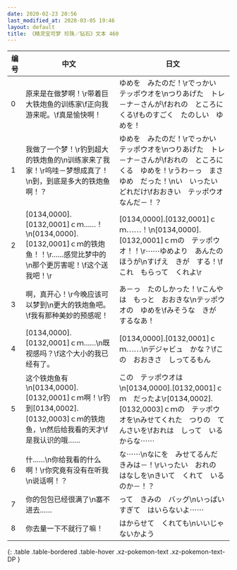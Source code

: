 ```yaml
---
date: 2020-02-23 20:56
last_modified_at: 2020-03-05 19:46
layout: default
title: 《精灵宝可梦 珍珠／钻石》文本 460
---
```

| 编号 | 中文 | 日文 |
| ---- | ---- | ---- |
| 0 | 原来是在做梦啊！\r带着巨大铁炮鱼的训练家\f正向我游来呢。\f真是愉快啊！ | ゆめを　みたのだ！\rでっかい　テッポウオを\nつりあげた　トレ－ナ－さんが\fおれの　ところに　くる\fものすごく　たのしい　ゆめを！ |
| 1 | 我做了一个梦！\r钓到超大的铁炮鱼的\n训练家来了我家！\r呜哇－梦想成真了！\n到，到底是多大的铁炮鱼啊！？ | ゆめを　みたのだ！\rでっかい　テッポウオを\nつりあげた　トレ－ナ－さんが\fおれの　ところに　くる　ゆめを！\rうわ－っ　まさゆめ　だった！\nい　いったい　どれだけ\fおおきい　テッポウオ　なんだ－！？ |
| 2 | [0134,0000].[0132,0001]ｃｍ……！\n[0134,0000].[0132,0001]ｃｍ的铁炮鱼！！\r……感觉比梦中的\n那个更厉害呢！\f这个送我吧！\r | [0134,0000].[0132,0001]ｃｍ⋯⋯！\n[0134,0000].[0132,0001]ｃｍの　テッポウオ！！\r⋯⋯ゆめより　あんたの　ほうが\nすげえ　きが　する！\fこれ　もらって　くれよ\r |
| 3 | 啊，真开心！\r今晚应该可以梦到\n更大的铁炮鱼吧。\f我有那种美妙的预感呢！ | あ－っ　たのしかった！\rこんやは　もっと　おおきな\nテッポウオの　ゆめを\fみそうな　きが　するなあ！ |
| 4 | [0134,0000].[0132,0001]ｃｍ……\n既视感吗？\f这个大小的我已经有了。 | [0134,0000].[0132,0001]ｃｍ⋯⋯\nデジャビュ　かな？\fこの　おおきさ　しってるもん |
| 5 | 这个铁炮鱼有\n[0134,0000].[0132,0001]ｃｍ啊！\r钓到[0134,0002].[0132,0003]ｃｍ的铁炮鱼，\n然后给我看的天才\f是我认识的哦…… | この　テッポウオは\n[0134,0000].[0132,0001]ｃｍ　だったよ\r[0134,0002].[0132,0003]ｃｍの　テッポウオを\nみせてくれた　つりの　てんさいを\fおれは　しって　いるからな⋯⋯ |
| 6 | 什……\n你给我看的什么啊！\r你究竟有没有在听我\n说话啊！？ | な⋯⋯\nなにを　みせてるんだ　きみは－！\rいったい　おれの　はなしを\nきいて　くれて　いるのか－！？ |
| 7 | 你的包包已经很满了\n塞不进去…… | って　きみの　バッグ\nいっぱいすぎて　はいらないよ⋯⋯ |
| 8 | 你去量一下不就行了嘛！ | はからせて　くれても\nいいじゃないかよう |
{: .table .table-bordered .table-hover .xz-pokemon-text .xz-pokemon-text-DP }